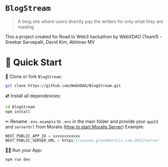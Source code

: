 # `BlogStream`

> A blog site where users directly pay the writers for only what they are reading

<!-- 🚀DEMO: 'Link goes here' -->

This a project created for Road to Web3 hackathon by WebXDAO (Team1) - Sreekar Sarvepalli, David Kim, Abhinav MV

<!-- Image of our hompage goes here  -->

# 🚀 Quick Start

📄 Clone or fork `BlogStream`:

```sh
git clone https://github.com/WebXDAO/BlogStream.git
```

💿 Install all dependencies:

```sh
cd BlogStream
npm install
```

✏ Rename `.env.example` to `.env` in the main folder and provide your `appId` and `serverUrl` from Moralis ([How to start Moralis Server](https://docs.moralis.io/moralis-server/getting-started/create-a-moralis-server))
Example:

```jsx
NEXT_PUBLIC_APP_ID = xxxxxxxxxxxx
NEXT_PUBLIC_SERVER_URL = https://xxxxxx.grandmoralis.com:2053/server
```

🚴‍♂️ Run your App:

```sh
npm run dev
```
